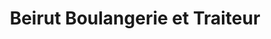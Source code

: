 ---
title: "Beirut Boulangerie et Traiteur"
url: /gatineau/beirut-boulangerie-et-traiteur/
shop: Bäckerei
---